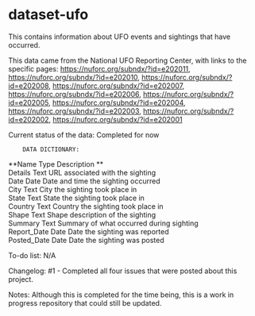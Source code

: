 # dataset-ufo
This contains information about UFO events and sightings that have occurred.

This data came from the National UFO Reporting Center, with links to the specific pages: https://nuforc.org/subndx/?id=e202011, https://nuforc.org/subndx/?id=e202010, https://nuforc.org/subndx/?id=e202008, https://nuforc.org/subndx/?id=e202007, https://nuforc.org/subndx/?id=e202006, https://nuforc.org/subndx/?id=e202005, https://nuforc.org/subndx/?id=e202004, https://nuforc.org/subndx/?id=e202003, https://nuforc.org/subndx/?id=e202002, https://nuforc.org/subndx/?id=e202001

Current status of the data: Completed for now 

        DATA DICTIONARY:			
**Name	    Type	Description	**	
Details 	Text	URL associated with the sighting		
Date	    Date	Date and time the sighting occurred		
City	    Text	City the sighting took place in		
State	    Text	State the sighting took place in		
Country	    Text	Country the sighting took place in		
Shape	    Text	Shape description of the sighting		
Summary	    Text	Summary of what occurred during sighting		
Report_Date	Date	Date the sighting was reported		
Posted_Date	Date	Date the sighting was posted		

To-do list: N/A 

Changelog: #1 - Completed all four issues that were posted about this project.

Notes: Although this is completed for the time being, this is a work in progress repository that could still be updated.
